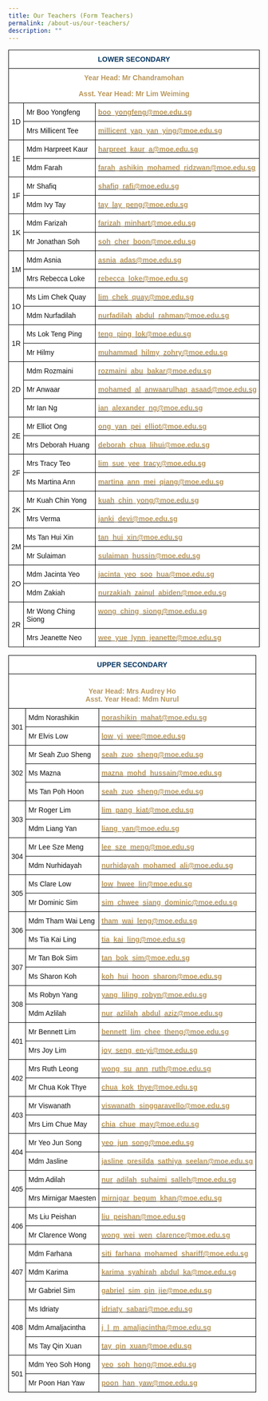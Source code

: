 ```yaml
---
title: Our Teachers (Form Teachers)
permalink: /about-us/our-teachers/
description: ""
---
```

<style type="text/css">
.tg  {border-collapse:collapse;border-spacing:0;}
.tg td{border-color:black;border-style:solid;border-width:1px;font-family:Arial, sans-serif;font-size:14px;
  overflow:hidden;padding:10px 5px;word-break:normal;}
.tg th{border-color:black;border-style:solid;border-width:1px;font-family:Arial, sans-serif;font-size:14px;
  font-weight:normal;overflow:hidden;padding:10px 5px;word-break:normal;}
.tg .tg-809t{background-color:#FFF;color:#B9975B;font-weight:bold;text-align:left;vertical-align:top}
.tg .tg-81wz{background-color:#FFF;color:#111;text-align:left;vertical-align:middle}
.tg .tg-wd77{background-color:#FFF;color:#B9975B;font-weight:bold;text-align:center;vertical-align:top}
.tg .tg-w693{background-color:#FFF;color:#033172;font-weight:bold;text-align:center;vertical-align:top}
.tg .tg-hfcv{background-color:#FFF;color:#111;text-align:center;vertical-align:middle}
</style>
<table class="tg">
<thead>
  <tr>
    <th class="tg-hw8d" colspan="3">LOWER SECONDARY</th>
  </tr>
</thead>
<tbody>
  <tr>
    <td class="tg-wd77" colspan="3">Year Head: Mr Chandramohan<br><br>Asst. Year Head: Mr Lim Weiming</td>
  </tr>
  <tr>
    <td class="tg-hfcv" rowspan="2"><span style="color:inherit;background-color:transparent">1D</span></td>
    <td class="tg-81wz"><span style="color:inherit;background-color:transparent">Mr Boo Yongfeng</span></td>
    <td class="tg-809t"><a href="mailto:boo_yongfeng@moe.edu.sg"><span style="font-weight:600;text-decoration:none;color:#B9975B">boo_yongfeng@moe.edu.sg</span></a></td>
  </tr>
  <tr>
    <td class="tg-81wz"><span style="color:inherit;background-color:transparent">Mrs Millicent Tee</span></td>
    <td class="tg-809t"><a href="mailto:millicent_yap_yan_ying@moe.edu.sg"><span style="font-weight:600;text-decoration:none;color:#B9975B">millicent_yap_yan_ying@moe.edu.sg</span></a></td>
  </tr>
  <tr>
    <td class="tg-hfcv" rowspan="2"><span style="color:inherit;background-color:transparent">1E</span></td>
    <td class="tg-81wz"><span style="color:inherit;background-color:transparent">Mdm Harpreet Kaur</span></td>
    <td class="tg-809t"><a href="mailto:harpreet_kaur_a@moe.edu.sg"><span style="font-weight:600;text-decoration:none;color:#B9975B">harpreet_kaur_a@moe.edu.sg</span></a></td>
  </tr>
  <tr>
    <td class="tg-81wz"><span style="color:inherit;background-color:transparent">Mdm Farah</span></td>
    <td class="tg-809t"><a href="mailto:farah_ashikin_mohamed_ridzwan@moe.edu.sg"><span style="font-weight:600;text-decoration:none;color:#B9975B">farah_ashikin_mohamed_ridzwan@moe.edu.sg </span></a></td>
  </tr>
  <tr>
    <td class="tg-hfcv" rowspan="2"><span style="color:inherit;background-color:transparent">1F</span></td>
    <td class="tg-81wz"><span style="color:inherit;background-color:transparent">Mr Shafiq </span></td>
    <td class="tg-809t"><a href="mailto:shafiq_rafi@moe.edu.sg"><span style="font-weight:600;text-decoration:none;color:#B9975B">shafiq_rafi@moe.edu.sg</span></a></td>
  </tr>
  <tr>
    <td class="tg-81wz"><span style="color:inherit;background-color:transparent">Mdm Ivy Tay</span></td>
    <td class="tg-809t"><a href="mailto:tay_lay_peng@moe.edu.sg"><span style="font-weight:600;text-decoration:none;color:#B9975B">tay_lay_peng@moe.edu.sg</span></a></td>
  </tr>
  <tr>
    <td class="tg-hfcv" rowspan="2"><span style="color:inherit;background-color:transparent">1K</span></td>
    <td class="tg-81wz"><span style="color:inherit;background-color:transparent">Mdm Farizah</span></td>
    <td class="tg-809t"><a href="mailto:farizah_minhart@moe.edu.sg"><span style="font-weight:600;text-decoration:none;color:#B9975B">farizah_minhart@moe.edu.sg</span></a></td>
  </tr>
  <tr>
    <td class="tg-81wz"><span style="color:inherit;background-color:transparent">Mr Jonathan Soh</span></td>
    <td class="tg-809t"><a href="mailto:soh_cher_boon@moe.edu.sg"><span style="font-weight:600;text-decoration:none;color:#B9975B">soh_cher_boon@moe.edu.sg </span></a></td>
  </tr>
  <tr>
    <td class="tg-hfcv" rowspan="2"><span style="color:inherit;background-color:transparent">1M</span></td>
    <td class="tg-81wz"><span style="color:inherit;background-color:transparent">Mdm Asnia</span></td>
    <td class="tg-809t"><a href="mailto:asnia_adas@moe.edu.sg"><span style="font-weight:600;text-decoration:none;color:#B9975B">asnia_adas@moe.edu.sg</span></a></td>
  </tr>
  <tr>
    <td class="tg-81wz"><span style="color:inherit;background-color:transparent">Mrs Rebecca Loke</span></td>
    <td class="tg-809t"><a href="mailto:rebecca_loke@moe.edu.sg"><span style="font-weight:600;text-decoration:none;color:#B9975B">rebecca_loke@moe.edu.sg</span></a></td>
  </tr>
  <tr>
    <td class="tg-hfcv" rowspan="2"><span style="color:inherit;background-color:transparent">1O</span></td>
    <td class="tg-81wz"><span style="color:inherit;background-color:transparent">Ms Lim Chek Quay</span></td>
    <td class="tg-809t"><a href="mailto:lim_chek_quay@moe.edu.sg"><span style="font-weight:600;text-decoration:none;color:#B9975B">lim_chek_quay@moe.edu.sg</span></a></td>
  </tr>
  <tr>
    <td class="tg-81wz"><span style="color:inherit;background-color:transparent">Mdm Nurfadilah</span></td>
    <td class="tg-809t"><a href="mailto:nurfadilah_abdul_rahman@moe.edu.sg"><span style="font-weight:600;text-decoration:none;color:#B9975B">nurfadilah_abdul_rahman@moe.edu.sg  </span></a></td>
  </tr>
  <tr>
    <td class="tg-hfcv" rowspan="2"><span style="color:inherit;background-color:transparent">1R</span></td>
    <td class="tg-81wz"><span style="color:inherit;background-color:transparent">Ms Lok Teng Ping</span></td>
    <td class="tg-809t"><a href="mailto:teng_ping_lok@moe.edu.sg"><span style="font-weight:600;text-decoration:none;color:#B9975B">teng_ping_lok@moe.edu.sg</span></a></td>
  </tr>
  <tr>
    <td class="tg-81wz"><span style="color:inherit;background-color:transparent">Mr Hilmy</span></td>
    <td class="tg-809t"><a href="mailto:muhammad_hilmy_zohry@moe.edu.sg"><span style="font-weight:600;text-decoration:none;color:#B9975B">muhammad_hilmy_zohry@moe.edu.sg </span></a></td>
  </tr>
  <tr>
    <td class="tg-hfcv" rowspan="3"><span style="color:inherit;background-color:transparent">2D</span></td>
    <td class="tg-81wz"><span style="color:inherit;background-color:transparent">Mdm Rozmaini</span></td>
    <td class="tg-809t"><a href="mailto:rozmaini_abu_bakar@moe.edu.sg"><span style="font-weight:600;text-decoration:none;color:#B9975B">rozmaini_abu_bakar@moe.edu.sg </span></a></td>
  </tr>
  <tr>
    <td class="tg-81wz"><span style="color:inherit;background-color:transparent">Mr Anwaar</span></td>
    <td class="tg-809t"><a href="mailto:mohamed_al_anwaarulhaq_asaad@moe.edu.sg"><span style="font-weight:600;text-decoration:none;color:#B9975B">mohamed_al_anwaarulhaq_asaad@moe.edu.sg </span></a></td>
  </tr>
  <tr>
    <td class="tg-81wz"><span style="color:inherit;background-color:transparent">Mr Ian Ng</span></td>
    <td class="tg-809t"><a href="mailto:ian_alexander_ng@moe.edu.sg"><span style="font-weight:600;text-decoration:none;color:#B9975B">ian_alexander_ng@moe.edu.sg</span></a></td>
  </tr>
  <tr>
    <td class="tg-hfcv" rowspan="2"><span style="color:inherit;background-color:transparent">2E</span></td>
    <td class="tg-81wz"><span style="color:inherit;background-color:transparent">Mr Elliot Ong</span></td>
    <td class="tg-809t"><a href="mailto:ong_yan_pei_elliot@moe.edu.sg"><span style="font-weight:600;text-decoration:none;color:#B9975B">ong_yan_pei_elliot@moe.edu.sg</span></a></td>
  </tr>
  <tr>
    <td class="tg-81wz"><span style="color:inherit;background-color:transparent">Mrs Deborah Huang</span></td>
    <td class="tg-809t"><a href="mailto:deborah_chua_lihui@moe.edu.sg"><span style="font-weight:600;text-decoration:none;color:#B9975B">deborah_chua_lihui@moe.edu.sg</span></a></td>
  </tr>
  <tr>
    <td class="tg-hfcv" rowspan="2"><span style="color:inherit;background-color:transparent">2F</span></td>
    <td class="tg-81wz"><span style="color:inherit;background-color:transparent">Mrs Tracy Teo</span></td>
    <td class="tg-809t"><a href="mailto:lim_sue_yee_tracy@moe.edu.sg"><span style="font-weight:600;text-decoration:none;color:#B9975B">lim_sue_yee_tracy@moe.edu.sg </span></a></td>
  </tr>
  <tr>
    <td class="tg-81wz"><span style="color:inherit;background-color:transparent">Ms Martina Ann</span>	<br></td>
    <td class="tg-809t"><a href="mailto:martina_ann_mei_qiang@moe.edu.sg"><span style="font-weight:600;text-decoration:none;color:#B9975B">martina_ann_mei_qiang@moe.edu.sg</span></a><br></td>
  </tr>
  <tr>
    <td class="tg-hfcv" rowspan="2"><span style="color:inherit;background-color:transparent">2K</span></td>
    <td class="tg-81wz"><span style="color:inherit;background-color:transparent">Mr Kuah Chin Yong</span></td>
    <td class="tg-809t"><a href="mailto:kuah_chin_yong@moe.edu.sg"><span style="font-weight:600;text-decoration:none;color:#B9975B">kuah_chin_yong@moe.edu.sg</span></a></td>
  </tr>
  <tr>
    <td class="tg-81wz"><span style="color:inherit;background-color:transparent">Mrs Verma </span></td>
    <td class="tg-809t"><a href="mailto:janki_devi@moe.edu.sg"><span style="font-weight:600;text-decoration:none;color:#B9975B">janki_devi@moe.edu.sg</span></a></td>
  </tr>
  <tr>
    <td class="tg-hfcv" rowspan="2"><span style="color:inherit;background-color:transparent">2M</span></td>
    <td class="tg-81wz"><span style="color:inherit;background-color:transparent">Ms Tan Hui Xin</span></td>
    <td class="tg-809t"><a href="mailto:tan_hui_xin@moe.edu.sg"><span style="font-weight:600;text-decoration:none;color:#B9975B">tan_hui_xin@moe.edu.sg</span></a></td>
  </tr>
  <tr>
    <td class="tg-81wz"><span style="color:inherit;background-color:transparent">Mr Sulaiman</span></td>
    <td class="tg-809t"><a href="mailto:sulaiman_hussin@moe.edu.sg"><span style="font-weight:600;text-decoration:none;color:#B9975B">sulaiman_hussin@moe.edu.sg</span></a></td>
  </tr>
  <tr>
    <td class="tg-hfcv" rowspan="2"><span style="color:inherit;background-color:transparent">2O</span></td>
    <td class="tg-81wz"><span style="color:inherit;background-color:transparent">Mdm Jacinta Yeo</span></td>
    <td class="tg-809t"><a href="mailto:jacinta_yeo_soo_hua@moe.edu.sg"><span style="font-weight:600;text-decoration:none;color:#B9975B">jacinta_yeo_soo_hua@moe.edu.sg</span></a></td>
  </tr>
  <tr>
    <td class="tg-81wz"><span style="color:inherit;background-color:transparent">Mdm Zakiah</span></td>
    <td class="tg-809t"><a href="mailto:nurzakiah_zainul_abiden@moe.edu.sg"><span style="font-weight:600;text-decoration:none;color:#B9975B">nurzakiah_zainul_abiden@moe.edu.sg</span></a></td>
  </tr>
  <tr>
    <td class="tg-hfcv" rowspan="2"><span style="color:inherit;background-color:transparent">2R</span></td>
    <td class="tg-81wz"><span style="color:inherit;background-color:transparent">Mr Wong Ching Siong</span></td>
    <td class="tg-809t"><a href="mailto:wong_ching_siong@moe.edu.sg"><span style="font-weight:600;text-decoration:none;color:#B9975B">wong_ching_siong@moe.edu.sg </span></a></td>
  </tr>
  <tr>
    <td class="tg-81wz"><span style="color:inherit;background-color:transparent">Mrs Jeanette Neo </span></td>
    <td class="tg-809t"><a href="mailto:wee_yue_lynn_jeanette@moe.edu.sg"><span style="font-weight:600;text-decoration:none;color:#B9975B">wee_yue_lynn_jeanette@moe.edu.sg</span></a></td>
  </tr>
</tbody>
</table>

<style type="text/css">
.tg  {border-collapse:collapse;border-spacing:0;}
.tg td{border-color:black;border-style:solid;border-width:1px;font-family:Arial, sans-serif;font-size:14px;
  overflow:hidden;padding:10px 5px;word-break:normal;}
.tg th{border-color:black;border-style:solid;border-width:1px;font-family:Arial, sans-serif;font-size:14px;
  font-weight:normal;overflow:hidden;padding:10px 5px;word-break:normal;}
.tg .tg-hw8d{background-color:#FFF;color:#073763;font-weight:bold;text-align:center;vertical-align:top}
.tg .tg-809t{background-color:#FFF;color:#B9975B;font-weight:bold;text-align:left;vertical-align:top}
.tg .tg-81wz{background-color:#FFF;color:#111;text-align:left;vertical-align:middle}
.tg .tg-wd77{background-color:#FFF;color:#B9975B;font-weight:bold;text-align:center;vertical-align:top}
.tg .tg-hfcv{background-color:#FFF;color:#111;text-align:center;vertical-align:middle}
</style>
<table class="tg">
<thead>
  <tr>
    <th class="tg-hw8d" colspan="3">UPPER SECONDARY</th>
  </tr>
</thead>
<tbody>
  <tr>
    <td class="tg-wd77" colspan="3"><br><span style="background-color:transparent">Year Head: Mrs Audrey Ho</span><br><span style="background-color:transparent">Asst. Year Head: Mdm Nurul</span></td>
  </tr>
  <tr>
    <td class="tg-hfcv" rowspan="2"><span style="color:inherit;background-color:transparent">301</span></td>
    <td class="tg-81wz"><span style="color:inherit;background-color:transparent">Mdm Norashikin</span></td>
    <td class="tg-809t"><a href="mailto:norashikin_mahat@moe.edu.sg"><span style="font-weight:600;text-decoration:none;color:#B9975B">norashikin_mahat@moe.edu.sg</span></a></td>
  </tr>
  <tr>
    <td class="tg-81wz"><span style="color:inherit;background-color:transparent">Mr Elvis Low</span></td>
    <td class="tg-809t"><a href="mailto:low_yi_wee@moe.edu.sg"><span style="font-weight:600;text-decoration:none;color:#B9975B">low_yi_wee@moe.edu.sg </span></a></td>
  </tr>
  <tr>
    <td class="tg-hfcv" rowspan="3"><span style="color:inherit;background-color:transparent">302  </span></td>
    <td class="tg-81wz"><span style="color:inherit;background-color:transparent">Mr Seah Zuo Sheng</span></td>
    <td class="tg-809t"><a href="mailto:seah_zuo_sheng@moe.edu.sg"><span style="font-weight:600;text-decoration:none;color:#B9975B">seah_zuo_sheng@moe.edu.sg</span></a></td>
  </tr>
  <tr>
    <td class="tg-81wz"><span style="color:inherit;background-color:transparent">Ms Mazna</span></td>
    <td class="tg-809t"><a href="mailto:mazna_mohd_hussain@moe.edu.sg"><span style="font-weight:600;text-decoration:none;color:#B9975B">mazna_mohd_hussain@moe.edu.sg</span></a></td>
  </tr>
  <tr>
    <td class="tg-81wz"><span style="color:inherit;background-color:transparent">Ms Tan Poh Hoon</span></td>
    <td class="tg-809t"><a href="mailto:seah_zuo_sheng@moe.edu.sg"><span style="font-weight:600;text-decoration:none;color:#B9975B">seah_zuo_sheng@moe.edu.sg</span></a><br></td>
  </tr>
  <tr>
    <td class="tg-hfcv" rowspan="2"><span style="color:inherit;background-color:transparent">303</span></td>
    <td class="tg-81wz"><span style="color:inherit;background-color:transparent">Mr Roger Lim</span></td>
    <td class="tg-809t"><a href="mailto:lim_pang_kiat@moe.edu.sg"><span style="font-weight:600;text-decoration:none;color:#B9975B">lim_pang_kiat@moe.edu.sg </span></a></td>
  </tr>
  <tr>
    <td class="tg-81wz"><span style="color:inherit;background-color:transparent">Mdm Liang Yan</span></td>
    <td class="tg-809t"><a href="mailto:liang_yan@moe.edu.sg"><span style="font-weight:600;text-decoration:none;color:#B9975B">liang_yan@moe.edu.sg</span></a></td>
  </tr>
  <tr>
    <td class="tg-hfcv" rowspan="2"><span style="color:inherit;background-color:transparent">304</span></td>
    <td class="tg-81wz"><span style="color:inherit;background-color:transparent">Mr Lee Sze Meng</span></td>
    <td class="tg-809t"><a href="mailto:lee_sze_meng@moe.edu.sg"><span style="font-weight:600;text-decoration:none;color:#B9975B">lee_sze_meng@moe.edu.sg</span></a></td>
  </tr>
  <tr>
    <td class="tg-81wz"><span style="color:inherit;background-color:transparent">Mdm Nurhidayah</span></td>
    <td class="tg-809t"><a href="mailto:nurhidayah_mohamed_ali@moe.edu.sg"><span style="font-weight:600;text-decoration:none;color:#B9975B">nurhidayah_mohamed_ali@moe.edu.sg</span></a></td>
  </tr>
  <tr>
    <td class="tg-hfcv" rowspan="2"><span style="color:inherit;background-color:transparent">305</span></td>
    <td class="tg-81wz"><span style="color:inherit;background-color:transparent">Ms Clare Low</span></td>
    <td class="tg-809t"><a href="mailto:low_hwee_lin@moe.edu.sg"><span style="font-weight:600;text-decoration:none;color:#B9975B">low_hwee_lin@moe.edu.sg</span></a></td>
  </tr>
  <tr>
    <td class="tg-81wz"><span style="color:inherit;background-color:transparent">Mr Dominic Sim</span></td>
    <td class="tg-809t"><a href="mailto:sim_chwee_siang_dominic@moe.edu.sg"><span style="font-weight:600;text-decoration:none;color:#B9975B">sim_chwee_siang_dominic@moe.edu.sg</span></a></td>
  </tr>
  <tr>
    <td class="tg-hfcv" rowspan="2"><span style="color:inherit;background-color:transparent">306</span></td>
    <td class="tg-81wz"><span style="color:inherit;background-color:transparent">Mdm Tham Wai Leng</span></td>
    <td class="tg-809t"><a href="mailto:tham_wai_leng@moe.edu.sg"><span style="font-weight:600;text-decoration:none;color:#B9975B">tham_wai_leng@moe.edu.sg</span></a></td>
  </tr>
  <tr>
    <td class="tg-81wz"><span style="color:inherit;background-color:transparent">Ms Tia Kai Ling</span></td>
    <td class="tg-809t"><a href="mailto:tia_kai_ling@moe.edu.sg"><span style="font-weight:600;text-decoration:none;color:#B9975B">tia_kai_ling@moe.edu.sg</span></a></td>
  </tr>
  <tr>
    <td class="tg-hfcv" rowspan="2"><span style="color:inherit;background-color:transparent">307</span></td>
    <td class="tg-81wz"><span style="color:inherit;background-color:transparent">Mr Tan Bok Sim</span></td>
    <td class="tg-809t"><a href="mailto:tan_bok_sim@moe.edu.sg"><span style="font-weight:600;text-decoration:none;color:#B9975B">tan_bok_sim@moe.edu.sg</span></a></td>
  </tr>
  <tr>
    <td class="tg-81wz"><span style="color:inherit;background-color:transparent">Ms Sharon Koh</span></td>
    <td class="tg-809t"><a href="mailto:koh_hui_hoon_sharon@moe.edu.sg"><span style="font-weight:600;text-decoration:none;color:#B9975B">koh_hui_hoon_sharon@moe.edu.sg</span></a></td>
  </tr>
  <tr>
    <td class="tg-hfcv" rowspan="2"><span style="color:inherit;background-color:transparent">308</span></td>
    <td class="tg-81wz"><span style="color:inherit;background-color:transparent">Ms Robyn Yang</span></td>
    <td class="tg-809t"><a href="mailto:yang_liling_robyn@moe.edu.sg"><span style="font-weight:600;text-decoration:none;color:#B9975B">yang_liling_robyn@moe.edu.sg</span></a></td>
  </tr>
  <tr>
    <td class="tg-81wz"><span style="color:inherit;background-color:transparent">Mdm Azlilah</span></td>
    <td class="tg-809t"><a href="mailto:nur_azlilah_abdul_aziz@moe.edu.sg"><span style="font-weight:600;text-decoration:none;color:#B9975B">nur_azlilah_abdul_aziz@moe.edu.sg</span></a></td>
  </tr>
  <tr>
    <td class="tg-hfcv" rowspan="2"><span style="color:inherit;background-color:transparent">401</span></td>
    <td class="tg-81wz"><span style="color:inherit;background-color:transparent">Mr Bennett Lim</span></td>
    <td class="tg-809t"><a href="mailto:bennett_lim_chee_theng@moe.edu.sg"><span style="font-weight:600;text-decoration:none;color:#B9975B">bennett_lim_chee_theng@moe.edu.sg </span></a></td>
  </tr>
  <tr>
    <td class="tg-81wz"><span style="color:inherit;background-color:transparent">Mrs Joy Lim</span></td>
    <td class="tg-809t"><a href="mailto:joy_seng_en-yi@moe.edu.sg"><span style="font-weight:600;text-decoration:none;color:#B9975B">joy_seng_en-yi@moe.edu.sg</span></a></td>
  </tr>
  <tr>
    <td class="tg-hfcv" rowspan="2"><span style="color:inherit;background-color:transparent">402</span></td>
    <td class="tg-81wz"><span style="color:inherit;background-color:transparent">Mrs Ruth Leong</span></td>
    <td class="tg-809t"><a href="mailto:wong_su_ann_ruth@moe.edu.sg"><span style="font-weight:600;text-decoration:none;color:#B9975B">wong_su_ann_ruth@moe.edu.sg</span></a></td>
  </tr>
  <tr>
    <td class="tg-81wz"><span style="color:inherit;background-color:transparent">Mr Chua Kok Thye</span></td>
    <td class="tg-809t"><a href="mailto:chua_kok_thye@moe.edu.sg"><span style="font-weight:600;text-decoration:none;color:#B9975B">chua_kok_thye@moe.edu.sg</span></a></td>
  </tr>
  <tr>
    <td class="tg-hfcv" rowspan="2"><span style="color:inherit;background-color:transparent">403</span></td>
    <td class="tg-81wz"><span style="color:inherit;background-color:transparent">Mr Viswanath </span></td>
    <td class="tg-809t"><a href="mailto:viswanath_singgaravello@moe.edu.sg"><span style="font-weight:600;text-decoration:none;color:#B9975B">viswanath_singgaravello@moe.edu.sg </span></a></td>
  </tr>
  <tr>
    <td class="tg-81wz"><span style="color:inherit;background-color:transparent">Mrs Lim Chue May</span></td>
    <td class="tg-809t"><a href="mailto:chia_chue_may@moe.edu.sg"><span style="font-weight:600;text-decoration:none;color:#B9975B">chia_chue_may@moe.edu.sg</span></a></td>
  </tr>
  <tr>
    <td class="tg-hfcv" rowspan="2"><span style="color:inherit;background-color:transparent">404</span></td>
    <td class="tg-81wz"><span style="color:inherit;background-color:transparent">Mr Yeo Jun Song</span></td>
    <td class="tg-809t"><a href="mailto:yeo_jun_song@moe.edu.sg"><span style="font-weight:600;text-decoration:none;color:#B9975B">yeo_jun_song@moe.edu.sg</span></a></td>
  </tr>
  <tr>
    <td class="tg-81wz"><span style="color:inherit;background-color:transparent">Mdm Jasline</span></td>
    <td class="tg-809t"><a href="mailto:jasline_presilda_sathiya_seelan@moe.edu.sg"><span style="font-weight:600;text-decoration:none;color:#B9975B">jasline_presilda_sathiya_seelan@moe.edu.sg</span></a></td>
  </tr>
  <tr>
    <td class="tg-hfcv" rowspan="2"><span style="color:inherit;background-color:transparent">405</span></td>
    <td class="tg-81wz"><span style="color:inherit;background-color:transparent">Mdm Adilah</span></td>
    <td class="tg-809t"><a href="mailto:nur_adilah_suhaimi_salleh@moe.edu.sg"><span style="font-weight:600;text-decoration:none;color:#B9975B">nur_adilah_suhaimi_salleh@moe.edu.sg</span></a></td>
  </tr>
  <tr>
    <td class="tg-81wz"><span style="color:inherit;background-color:transparent">Mrs Mirnigar Maesten</span></td>
    <td class="tg-809t"><a href="mailto:mirnigar_begum_khan@moe.edu.sg"><span style="font-weight:600;text-decoration:none;color:#B9975B">mirnigar_begum_khan@moe.edu.sg</span></a></td>
  </tr>
  <tr>
    <td class="tg-hfcv" rowspan="2"><span style="color:inherit;background-color:transparent">406</span></td>
    <td class="tg-81wz"><span style="color:inherit;background-color:transparent">Ms Liu Peishan</span></td>
    <td class="tg-809t"><a href="mailto:liu_peishan@moe.edu.sg"><span style="font-weight:600;text-decoration:none;color:#B9975B">liu_peishan@moe.edu.sg</span></a></td>
  </tr>
  <tr>
    <td class="tg-81wz"><span style="color:inherit;background-color:transparent">Mr Clarence Wong</span></td>
    <td class="tg-809t"><a href="mailto:wong_wei_wen_clarence@moe.edu.sg"><span style="font-weight:600;text-decoration:none;color:#B9975B">wong_wei_wen_clarence@moe.edu.sg</span></a></td>
  </tr>
  <tr>
    <td class="tg-hfcv" rowspan="3"><span style="color:inherit;background-color:transparent">407</span></td>
    <td class="tg-81wz"><span style="color:inherit;background-color:transparent">Mdm Farhana</span></td>
    <td class="tg-809t"><a href="mailto:siti_farhana_mohamed_shariff@moe.edu.sg"><span style="font-weight:600;text-decoration:none;color:#B9975B">siti_farhana_mohamed_shariff@moe.edu.sg</span></a></td>
  </tr>
  <tr>
    <td class="tg-81wz"><span style="color:inherit;background-color:transparent">Mdm Karima</span></td>
    <td class="tg-809t"><a href="mailto:karima_syahirah_abdul_ka@moe.edu.sg"><span style="font-weight:600;text-decoration:none;color:#B9975B">karima_syahirah_abdul_ka@moe.edu.sg</span></a></td>
  </tr>
  <tr>
    <td class="tg-81wz"><span style="color:inherit;background-color:transparent">Mr Gabriel Sim</span></td>
    <td class="tg-809t"><a href="mailto:gabriel_sim_qin_jie@moe.edu.sg"><span style="font-weight:600;text-decoration:none;color:#B9975B">gabriel_sim_qin_jie@moe.edu.sg</span></a></td>
  </tr>
  <tr>
    <td class="tg-hfcv" rowspan="3"><span style="color:inherit;background-color:transparent">408</span></td>
    <td class="tg-81wz"><span style="color:inherit;background-color:transparent">Ms Idriaty</span></td>
    <td class="tg-809t"><a href="mailto:idriaty_sabari@moe.edu.sg"><span style="font-weight:600;text-decoration:none;color:#B9975B">idriaty_sabari@moe.edu.sg</span></a></td>
  </tr>
  <tr>
    <td class="tg-81wz"><span style="color:inherit;background-color:transparent">Mdm Amaljacintha</span></td>
    <td class="tg-809t"><a href="mailto:j_l_m_amaljacintha@moe.edu.sg"><span style="font-weight:600;text-decoration:none;color:#B9975B">j_l_m_amaljacintha@moe.edu.sg</span></a></td>
  </tr>
  <tr>
    <td class="tg-81wz"><span style="color:inherit;background-color:transparent">Ms Tay Qin Xuan</span></td>
    <td class="tg-809t"><a href="mailto:tay_qin_xuan@moe.edu.sg"><span style="font-weight:600;text-decoration:none;color:#B9975B">tay_qin_xuan@moe.edu.sg</span></a></td>
  </tr>
  <tr>
    <td class="tg-hfcv" rowspan="2"><span style="color:inherit;background-color:transparent">501</span></td>
    <td class="tg-81wz"><span style="color:inherit;background-color:transparent">Mdm Yeo Soh Hong</span></td>
    <td class="tg-809t"><a href="mailto:yeo_soh_hong@moe.edu.sg"><span style="font-weight:600;text-decoration:none;color:#B9975B">yeo_soh_hong@moe.edu.sg</span></a></td>
  </tr>
  <tr>
    <td class="tg-81wz"><span style="color:inherit;background-color:transparent">Mr Poon Han Yaw</span></td>
    <td class="tg-809t"><a href="mailto:poon_han_yaw@moe.edu.sg"><span style="font-weight:600;text-decoration:none;color:#B9975B">poon_han_yaw@moe.edu.sg</span></a></td>
  </tr>
</tbody>
</table>